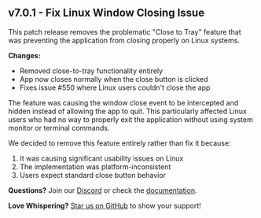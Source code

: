 ## v7.0.1 - Fix Linux Window Closing Issue

This patch release removes the problematic "Close to Tray" feature that was preventing the application from closing properly on Linux systems.

**Changes:**
- Removed close-to-tray functionality entirely
- App now closes normally when the close button is clicked
- Fixes issue #550 where Linux users couldn't close the app

The feature was causing the window close event to be intercepted and hidden instead of allowing the app to quit. This particularly affected Linux users who had no way to properly exit the application without using system monitor or terminal commands.

We decided to remove this feature entirely rather than fix it because:
1. It was causing significant usability issues on Linux
2. The implementation was platform-inconsistent
3. Users expect standard close button behavior

**Questions?** Join our [Discord](https://discord.gg/YWa5YVUSxa) or check the [documentation](https://github.com/braden-w/whispering#readme).

**Love Whispering?** [Star us on GitHub](https://github.com/braden-w/whispering) to show your support!